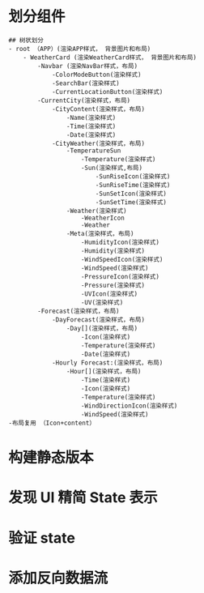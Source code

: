 # 划分组件

    ## 树状划分
    - root （APP）(渲染APP样式， 背景图片和布局)
        - WeatherCard (渲染WeatherCard样式， 背景图片和布局)
            -Navbar (渲染NavBar样式，布局)
                -ColorModeButton(渲染样式)
                -SearchBar(渲染样式)
                -CurrentLocationButton(渲染样式)
            -CurrentCity(渲染样式，布局)
                -CityContent(渲染样式，布局)
                    -Name(渲染样式)
                    -Time(渲染样式)
                    -Date(渲染样式)
                -CityWeather(渲染样式，布局)
                    -TemperatureSun
                        -Temperature(渲染样式)
                        -Sun(渲染样式,布局)
                            -SunRiseIcon(渲染样式)
                            -SunRiseTime(渲染样式)
                            -SunSetIcon(渲染样式)
                            -SunSetTime(渲染样式)
                    -Weather(渲染样式)
                        -WeatherIcon
                        -Weather
                    -Meta(渲染样式，布局)
                        -HumidityIcon(渲染样式)
                        -Humidity(渲染样式)
                        -WindSpeedIcon(渲染样式)
                        -WindSpeed(渲染样式)
                        -PressureIcon(渲染样式)
                        -Pressure(渲染样式)
                        -UVIcon(渲染样式)
                        -UV(渲染样式)
            -Forecast(渲染样式，布局)
                -DayForecast(渲染样式，布局)
                    -Day[](渲染样式，布局)
                        -Icon(渲染样式)
                        -Temperature(渲染样式)
                        -Date(渲染样式)
                -Hourly Forecast:(渲染样式，布局)
                    -Hour[](渲染样式，布局)
                        -Time(渲染样式)
                        -Icon(渲染样式)
                        -Temperature(渲染样式)
                        -WindDirectionIcon(渲染样式)
                        -WindSpeed(渲染样式)
    -布局复用 （Icon+content）

# 构建静态版本

# 发现 UI 精简 State 表示

# 验证 state

# 添加反向数据流
